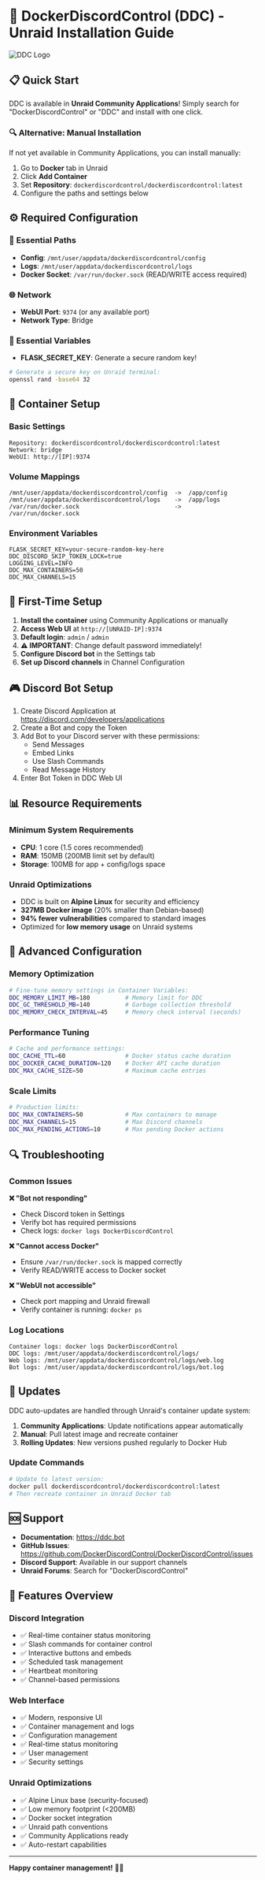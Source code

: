 # 🚀 DockerDiscordControl (DDC) - Unraid Installation Guide

![DDC Logo](https://raw.githubusercontent.com/DockerDiscordControl/DockerDiscordControl/main/app/static/favicon.png)

## 📋 Quick Start

DDC is available in **Unraid Community Applications**! Simply search for "DockerDiscordControl" or "DDC" and install with one click.

### 🔍 Alternative: Manual Installation

If not yet available in Community Applications, you can install manually:

1. Go to **Docker** tab in Unraid
2. Click **Add Container**
3. Set **Repository**: `dockerdiscordcontrol/dockerdiscordcontrol:latest`
4. Configure the paths and settings below

## ⚙️ Required Configuration

### 📁 **Essential Paths**
- **Config**: `/mnt/user/appdata/dockerdiscordcontrol/config`
- **Logs**: `/mnt/user/appdata/dockerdiscordcontrol/logs`
- **Docker Socket**: `/var/run/docker.sock` (READ/WRITE access required)

### 🌐 **Network**
- **WebUI Port**: `9374` (or any available port)
- **Network Type**: Bridge

### 🔐 **Essential Variables**
- **FLASK_SECRET_KEY**: Generate a secure random key!

```bash
# Generate a secure key on Unraid terminal:
openssl rand -base64 32
```

## 🎯 Container Setup

### **Basic Settings**
```
Repository: dockerdiscordcontrol/dockerdiscordcontrol:latest
Network: bridge
WebUI: http://[IP]:9374
```

### **Volume Mappings**
```
/mnt/user/appdata/dockerdiscordcontrol/config  ->  /app/config
/mnt/user/appdata/dockerdiscordcontrol/logs    ->  /app/logs
/var/run/docker.sock                           ->  /var/run/docker.sock
```

### **Environment Variables**
```
FLASK_SECRET_KEY=your-secure-random-key-here
DDC_DISCORD_SKIP_TOKEN_LOCK=true
LOGGING_LEVEL=INFO
DDC_MAX_CONTAINERS=50
DDC_MAX_CHANNELS=15
```

## 🚀 First-Time Setup

1. **Install the container** using Community Applications or manually
2. **Access Web UI** at `http://[UNRAID-IP]:9374`
3. **Default login**: `admin` / `admin` 
4. **⚠️ IMPORTANT**: Change default password immediately!
5. **Configure Discord bot** in the Settings tab
6. **Set up Discord channels** in Channel Configuration

## 🎮 Discord Bot Setup

1. Create Discord Application at https://discord.com/developers/applications
2. Create a Bot and copy the Token
3. Add Bot to your Discord server with these permissions:
   - Send Messages
   - Embed Links
   - Use Slash Commands
   - Read Message History
4. Enter Bot Token in DDC Web UI

## 📊 Resource Requirements

### **Minimum System Requirements**
- **CPU**: 1 core (1.5 cores recommended)
- **RAM**: 150MB (200MB limit set by default)
- **Storage**: 100MB for app + config/logs space

### **Unraid Optimizations**
- DDC is built on **Alpine Linux** for security and efficiency
- **327MB Docker image** (20% smaller than Debian-based)
- **94% fewer vulnerabilities** compared to standard images
- Optimized for **low memory usage** on Unraid systems

## 🔧 Advanced Configuration

### **Memory Optimization**
```bash
# Fine-tune memory settings in Container Variables:
DDC_MEMORY_LIMIT_MB=180          # Memory limit for DDC
DDC_GC_THRESHOLD_MB=140          # Garbage collection threshold
DDC_MEMORY_CHECK_INTERVAL=45     # Memory check interval (seconds)
```

### **Performance Tuning**
```bash
# Cache and performance settings:
DDC_CACHE_TTL=60                 # Docker status cache duration
DDC_DOCKER_CACHE_DURATION=120    # Docker API cache duration
DDC_MAX_CACHE_SIZE=50            # Maximum cache entries
```

### **Scale Limits**
```bash
# Production limits:
DDC_MAX_CONTAINERS=50            # Max containers to manage
DDC_MAX_CHANNELS=15              # Max Discord channels
DDC_MAX_PENDING_ACTIONS=10       # Max pending Docker actions
```

## 🔍 Troubleshooting

### **Common Issues**

**❌ "Bot not responding"**
- Check Discord token in Settings
- Verify bot has required permissions
- Check logs: `docker logs DockerDiscordControl`

**❌ "Cannot access Docker"**
- Ensure `/var/run/docker.sock` is mapped correctly
- Verify READ/WRITE access to Docker socket

**❌ "WebUI not accessible"**
- Check port mapping and Unraid firewall
- Verify container is running: `docker ps`

### **Log Locations**
```
Container logs: docker logs DockerDiscordControl
DDC logs: /mnt/user/appdata/dockerdiscordcontrol/logs/
Web logs: /mnt/user/appdata/dockerdiscordcontrol/logs/web.log
Bot logs: /mnt/user/appdata/dockerdiscordcontrol/logs/bot.log
```

## 🔄 Updates

DDC auto-updates are handled through Unraid's container update system:

1. **Community Applications**: Update notifications appear automatically
2. **Manual**: Pull latest image and recreate container
3. **Rolling Updates**: New versions pushed regularly to Docker Hub

### **Update Commands**
```bash
# Update to latest version:
docker pull dockerdiscordcontrol/dockerdiscordcontrol:latest
# Then recreate container in Unraid Docker tab
```

## 🆘 Support

- **Documentation**: https://ddc.bot
- **GitHub Issues**: https://github.com/DockerDiscordControl/DockerDiscordControl/issues
- **Discord Support**: Available in our support channels
- **Unraid Forums**: Search for "DockerDiscordControl"

## 🎯 Features Overview

### **Discord Integration**
- ✅ Real-time container status monitoring
- ✅ Slash commands for container control
- ✅ Interactive buttons and embeds
- ✅ Scheduled task management
- ✅ Heartbeat monitoring
- ✅ Channel-based permissions

### **Web Interface**
- ✅ Modern, responsive UI
- ✅ Container management and logs
- ✅ Configuration management
- ✅ Real-time status monitoring
- ✅ User management
- ✅ Security settings

### **Unraid Optimizations**
- ✅ Alpine Linux base (security-focused)
- ✅ Low memory footprint (<200MB)
- ✅ Docker socket integration
- ✅ Unraid path conventions
- ✅ Community Applications ready
- ✅ Auto-restart capabilities

---

**Happy container management!** 🐳✨ 